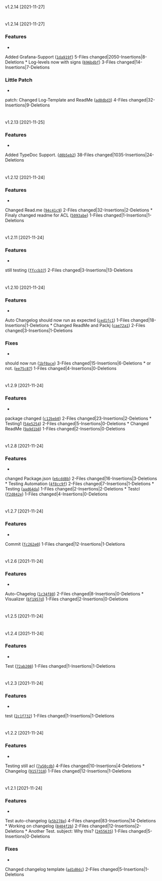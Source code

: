 #
v1.2.14
[2021-11-27]



#
v1.2.14
[2021-11-27]

### Features

*
Added Grafana-Support
([`1da919f`](https://github.com/Kaimodo/screeps-typescript-starter-modded/commit/1da919f352b13c70b84f2217dbed1445b296b1de))
5-Files changed|2050-Insertions|8-Deletions
*
Log-levels now with signs
([`696bdbf`](https://github.com/Kaimodo/screeps-typescript-starter-modded/commit/696bdbf5495ee07ad87ade270900090a85c9242b))
3-Files changed|14-Insertions|7-Deletions


### Little Patch

*
patch: Changed Log-Template and ReadMe
([`ad0dbd3`](https://github.com/Kaimodo/screeps-typescript-starter-modded/commit/ad0dbd335007a2ddd7022d4341713f1bcbbd6f4b))
4-Files changed|32-Insertions|9-Deletions
#
v1.2.13
[2021-11-25]

### Features

*
Added TypeDoc Support.
([`d0b5eb2`](https://github.com/Kaimodo/screeps-typescript-starter-modded/commit/d0b5eb2e28c2a77114cb2ca74ced05169ff0cbaf))
38-Files changed|1035-Insertions|24-Deletions


#
v1.2.12
[2021-11-24]

### Features

*
Changed Read.me
([`94c41c9`](https://github.com/Kaimodo/screeps-typescript-starter-modded/commit/94c41c982c9bcf5d9159bf049270e23d134bea35))
2-Files changed|32-Insertions|2-Deletions
*
Finaly changed readme for ACL
([`5093abe`](https://github.com/Kaimodo/screeps-typescript-starter-modded/commit/5093abe3ff0cf2ccdc4306d16f5287a423be0293))
1-Files changed|1-Insertions|1-Deletions


#
v1.2.11
[2021-11-24]

### Features

*
still testing
([`ffccb37`](https://github.com/Kaimodo/screeps-typescript-starter-modded/commit/ffccb37f36d12d259bd8643af6d5d08e42ec1b2b))
2-Files changed|3-Insertions|13-Deletions


#
v1.2.10
[2021-11-24]

### Features

*
Auto Changelog should now run as expected
([`ced1fc1`](https://github.com/Kaimodo/screeps-typescript-starter-modded/commit/ced1fc1766fb193cb44ec85acedd118836a60d9e))
1-Files changed|18-Insertions|1-Deletions
*
Changed ReadMe and Packj
([`cae72a1`](https://github.com/Kaimodo/screeps-typescript-starter-modded/commit/cae72a1e36bcd5e0353b9e5c9653f5a82f812085))
2-Files changed|3-Insertions|1-Deletions

### Fixes

*
should now run
([`1bf0ace`](https://github.com/Kaimodo/screeps-typescript-starter-modded/commit/1bf0acec6a8bb08fe4998161d8ec46bede7a2b64))
3-Files changed|15-Insertions|6-Deletions
*
or not.
([`ee75c87`](https://github.com/Kaimodo/screeps-typescript-starter-modded/commit/ee75c8746bb9ebf7cc902eb149860e9daadf2a95))
1-Files changed|4-Insertions|0-Deletions

#
v1.2.9
[2021-11-24]

### Features

*
package changed
([`c12beb0`](https://github.com/Kaimodo/screeps-typescript-starter-modded/commit/c12beb03a764cf69ab8476a8858381ba11cf22e1))
2-Files changed|23-Insertions|2-Deletions
*
Testing1
([`54e5254`](https://github.com/Kaimodo/screeps-typescript-starter-modded/commit/54e525460394fd57ea68804555d4ffaea5e048b9))
2-Files changed|5-Insertions|0-Deletions
*
Changed ReadMe
([`9a9d1b8`](https://github.com/Kaimodo/screeps-typescript-starter-modded/commit/9a9d1b8f04643ab3508570cf970549bd1487986c))
1-Files changed|2-Insertions|0-Deletions


#
v1.2.8
[2021-11-24]

### Features

*
changed Package.json
([`e6cdd8b`](https://github.com/Kaimodo/screeps-typescript-starter-modded/commit/e6cdd8beefe7b080ce68f313bdd3e1527214ce80))
2-Files changed|16-Insertions|3-Deletions
*
Testing Automation
([`4f8cc9f`](https://github.com/Kaimodo/screeps-typescript-starter-modded/commit/4f8cc9f206f135b07adb7648fb0015687a7d7d7c))
2-Files changed|7-Insertions|1-Deletions
*
Testing
([`aad64da`](https://github.com/Kaimodo/screeps-typescript-starter-modded/commit/aad64dac0a24ebb4bfef3b3300ef768b43b40e97))
1-Files changed|2-Insertions|2-Deletions
*
Testcl
([`f2d842e`](https://github.com/Kaimodo/screeps-typescript-starter-modded/commit/f2d842ef3dd1eb0351bcf91a92b414487cd07b0c))
1-Files changed|4-Insertions|0-Deletions


#
v1.2.7
[2021-11-24]

### Features

*
Commit
([`fc262e0`](https://github.com/Kaimodo/screeps-typescript-starter-modded/commit/fc262e0ab7918edc1a8aa868d5464bf66f751f23))
1-Files changed|12-Insertions|1-Deletions


#
v1.2.6
[2021-11-24]

### Features

*
Auto-Chagelog
([`1c34f80`](https://github.com/Kaimodo/screeps-typescript-starter-modded/commit/1c34f80bcbdd7b947d0a072038ef9d84289c8c50))
2-Files changed|8-Insertions|0-Deletions
*
Visualizer
([`6f1957d`](https://github.com/Kaimodo/screeps-typescript-starter-modded/commit/6f1957d8983cf4c69e328a6b7333d5874f432a9d))
1-Files changed|2-Insertions|0-Deletions


#
v1.2.5
[2021-11-24]



#
v1.2.4
[2021-11-24]

### Features

*
Test
([`72ab208`](https://github.com/Kaimodo/screeps-typescript-starter-modded/commit/72ab2085313a4850402f6bee908de0a90759c07e))
1-Files changed|1-Insertions|1-Deletions


#
v1.2.3
[2021-11-24]

### Features

*
test
([`2c1f732`](https://github.com/Kaimodo/screeps-typescript-starter-modded/commit/2c1f732108e77db4d34c52c812eac606f44444c5))
1-Files changed|1-Insertions|1-Deletions


#
v1.2.2
[2021-11-24]

### Features

*
Testing still acl
([`7a50cdb`](https://github.com/Kaimodo/screeps-typescript-starter-modded/commit/7a50cdb6a9b1419b0f17f549eacd263837bc7ee6))
4-Files changed|10-Insertions|4-Deletions
*
Changelog
([`9157318`](https://github.com/Kaimodo/screeps-typescript-starter-modded/commit/9157318a6963b31dce6786e0944c30a23b9bae5d))
1-Files changed|12-Insertions|1-Deletions


#
v1.2.1
[2021-11-24]

### Features

*
Test auto-changelog
([`e5b278e`](https://github.com/Kaimodo/screeps-typescript-starter-modded/commit/e5b278e942fb2a580b54a7816b9002772fcf84a7))
4-Files changed|83-Insertions|14-Deletions
*
Working on changelog
([`8404f2b`](https://github.com/Kaimodo/screeps-typescript-starter-modded/commit/8404f2b801f6283b04897f38f7a559381f8b7f4b))
2-Files changed|12-Insertions|2-Deletions
*
Another Test. subject: Why this?
([`2455635`](https://github.com/Kaimodo/screeps-typescript-starter-modded/commit/2455635892acbd46e98978808eb8f8c7e434aacb))
1-Files changed|5-Insertions|0-Deletions

### Fixes

*
Changed changelog template
([`ad1d0dc`](https://github.com/Kaimodo/screeps-typescript-starter-modded/commit/ad1d0dc9efb5b3e829ec29d6212dc4cc68a82d15))
2-Files changed|5-Insertions|1-Deletions

